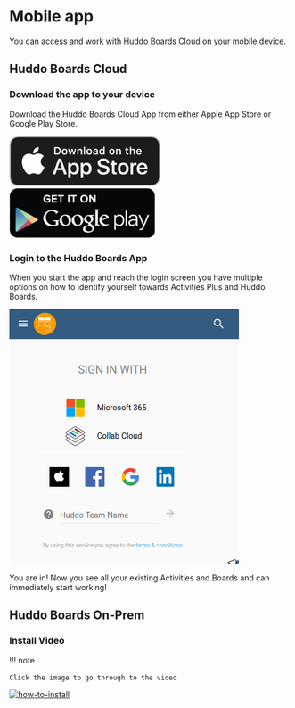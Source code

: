# Mobile app

You can access and work with Huddo Boards Cloud on your mobile device.

## Huddo Boards Cloud

### Download the app to your device

Download the Huddo Boards Cloud App from either Apple App Store or Google Play Store.

[![App Store](../../assets/images/app-store.png)](https://apps.apple.com/au/app/huddo-boards-for-cloud/id1348187330)
[![Google Play](../../assets/images/google-play.png)](https://play.google.com/store/apps/details?id=com.huddo.boards.twa&hl=en_AU)

### Login to the Huddo Boards App

When you start the app and reach the login screen you have multiple options on how to identify yourself towards Activities Plus and Huddo Boards.

![Choose Login Option](../boards-login.png)

You are in! Now you see all your existing Activities and Boards and can immediately start working!

## Huddo Boards On-Prem

### Install Video

!!! note

    Click the image to go through to the video

[![how-to-install](http://img.youtube.com/vi/0p14S4UAwUY/0.jpg)](http://www.youtube.com/watch?v=0p14S4UAwUY)